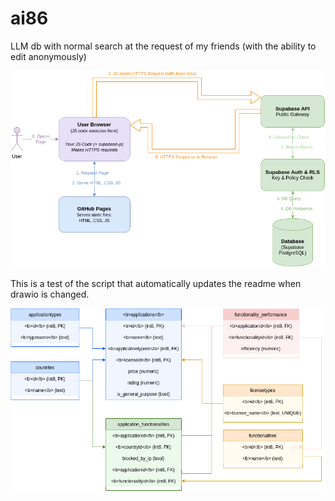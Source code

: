 # ai86
LLM db with normal search at the request of my friends (with the ability to edit anonymously)

![architecture.png](diagrams/architecture.png)

This is a test of the script that automatically updates the readme when drawio is changed.

![db.png](diagrams/db.png)
